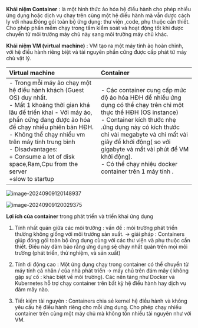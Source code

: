 **Khái niệm Container** : là một hình thức ảo hóa hệ điều hành cho phép nhiều ứng dụng hoặc dịch vụ chạy trên cùng một hệ điều hành mà vẫn được cách ly với nhau.Đóng gói toàn bộ ứng dụng: thư viện ,code, phụ thuộc cần thiết. Cho phép phần mềm chạy trong tầm kiểm soát và hoạt động tốt khi được chuyển từ môi trường máy chủ này sang môi trường máy chủ khác. 

**Khái niệm VM (virtual machine)** : VM tạo ra một máy tính ảo hoàn chỉnh, với hệ điều hành riêng biệt và tài nguyên phần cứng được cấp phát từ máy chủ vật lý.

| Virtual machine                                              | Container                                                    |
| :----------------------------------------------------------- | :----------------------------------------------------------- |
| -      Trong  mỗi máy ảo chạy một hệ điều hành khách (Guest OS) duy nhất. <br /> -      Mất  1 khoảng thời gian khá lâu để triển khai   -      Với  máy ảo, phần cứng đang được ảo hóa để chạy nhiều phiên bản HĐH.  <br />-      Không  thể chạy nhiều vm trên máy tính trung bình  <br /> -      Disadvantages:  <br />+ Consume a lot of disk space,Ram,Cpu from the  server  <br />+slow to startup | -      Các  container cung cấp mức độ ảo hóa HĐH để nhiều ứng dụng có thể chạy trên chỉ một  thực thể HĐH (OS instance)  <br />-      Container  kích thước nhẹ .ứng dụng này có kích thước chỉ vài megabyte và chỉ mất vài  giây để khởi động( so với gigabyte và mất vài phút để VM khởi động).  <br />-      Có  thể chạy nhiệu docker container trên 1 máy tính . |

 ![image-20240909120148937](C:\Users\NghiaPC\AppData\Roaming\Typora\typora-user-images\image-20240909120148937.png)

![image-20240909120029375](C:\Users\NghiaPC\AppData\Roaming\Typora\typora-user-images\image-20240909120029375.png)

**Lợi ích của container** trong phát triển và triển khai ứng dụng

1. Tính nhất quán giữa các môi trường : vấn đề : môi trường phát triển thường không giống với môi trường sản xuất. -> giải pháp : Containers giúp đóng gói toàn bộ ứng dụng cùng với các thư viện và phụ thuộc cần thiết. Điều này đảm bảo rằng ứng dụng sẽ chạy nhất quán trên mọi môi trường (phát triển, thử nghiệm, và sản xuất)

2. Tính di động cao : Một ứng dụng chạy trong container có thể chuyển từ máy tính cá nhân / của nhà phát triển -> máy chủ trên đám mây ( không gặp sự cố : khác biệt về môi trường). Các nền tảng như Docker và Kubernetes hỗ trợ chạy container trên bất kỳ hệ điều hành hay dịch vụ đám mây nào.

3. Tiết kiệm tài nguyên : Containers chia sẻ kernel hệ điều hành và không yêu cầu hệ điều hành riêng cho mỗi ứng dụng. Cho phép chạy nhiều container trên cùng một máy chủ mà không tốn nhiều tài nguyên như với VM.

   
